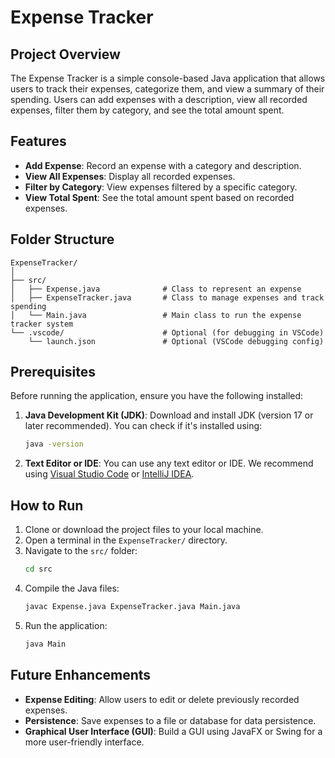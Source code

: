 
# Expense Tracker

## Project Overview
The Expense Tracker is a simple console-based Java application that allows users to track their expenses, categorize them, and view a summary of their spending. Users can add expenses with a description, view all recorded expenses, filter them by category, and see the total amount spent.

## Features
- **Add Expense**: Record an expense with a category and description.
- **View All Expenses**: Display all recorded expenses.
- **Filter by Category**: View expenses filtered by a specific category.
- **View Total Spent**: See the total amount spent based on recorded expenses.

## Folder Structure
```
ExpenseTracker/
│
├── src/
│   ├── Expense.java              # Class to represent an expense
│   ├── ExpenseTracker.java       # Class to manage expenses and track spending
│   └── Main.java                 # Main class to run the expense tracker system
└── .vscode/                      # Optional (for debugging in VSCode)
    └── launch.json               # Optional (VSCode debugging config)
```

## Prerequisites
Before running the application, ensure you have the following installed:
1. **Java Development Kit (JDK)**: Download and install JDK (version 17 or later recommended). You can check if it's installed using:
   ```bash
   java -version
   ```

2. **Text Editor or IDE**: You can use any text editor or IDE. We recommend using [Visual Studio Code](https://code.visualstudio.com/) or [IntelliJ IDEA](https://www.jetbrains.com/idea/).

## How to Run
1. Clone or download the project files to your local machine.
2. Open a terminal in the `ExpenseTracker/` directory.
3. Navigate to the `src/` folder:
   ```bash
   cd src
   ```
4. Compile the Java files:
   ```bash
   javac Expense.java ExpenseTracker.java Main.java
   ```
5. Run the application:
   ```bash
   java Main
   ```

## Future Enhancements
- **Expense Editing**: Allow users to edit or delete previously recorded expenses.
- **Persistence**: Save expenses to a file or database for data persistence.
- **Graphical User Interface (GUI)**: Build a GUI using JavaFX or Swing for a more user-friendly interface.


